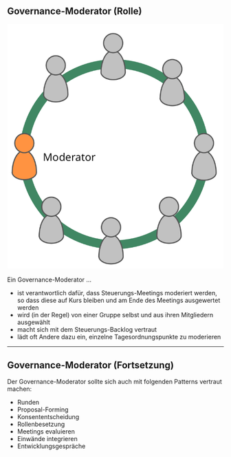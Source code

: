 ## Governance-Moderator (Rolle)

![right,fit](img/circle/facilitator.png)

Ein Governance-Moderator …

- ist verantwortlich dafür, dass Steuerungs-Meetings moderiert werden, so dass diese auf Kurs bleiben und am Ende des Meetings ausgewertet werden
- wird (in der Regel) von einer Gruppe selbst und aus ihren Mitgliedern ausgewählt
- macht sich mit dem Steuerungs-Backlog vertraut
- lädt oft Andere dazu ein, einzelne Tagesordnungspunkte zu moderieren

* * *

## Governance-Moderator (Fortsetzung)

Der Governance-Moderator sollte sich auch mit folgenden Patterns vertraut machen:

- Runden
- Proposal-Forming
- Konsententscheidung
- Rollenbesetzung
- Meetings evaluieren
- Einwände integrieren
- Entwicklungsgespräche